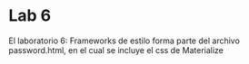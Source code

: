 # Lab 6
El laboratorio 6: Frameworks de estilo forma parte del archivo password.html, en el cual se incluye el css de Materialize
